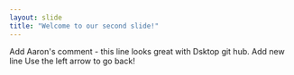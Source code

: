 ```yaml
---
layout: slide
title: "Welcome to our second slide!"
---
```

Add Aaron's comment - this line looks great with Dsktop git hub.
Add new line 
Use the left arrow to go back!
